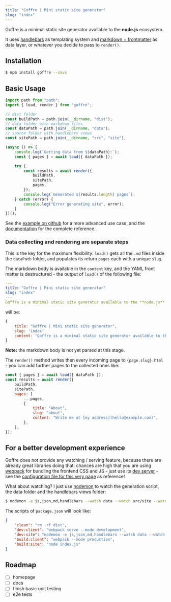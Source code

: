 ```yaml
---
title: "Goffre | Mini static site generator"
slug: "index"
---
```


Goffre is a minimal static site generator available to the **node.js** ecosystem.

It uses [handlebars][handlebars] as templating system and [markdown + frontmatter][mdfront] as data layer, or whatever you decide to pass to `render()`.

## Installation

```bash
$ npm install goffre --save
```

## Basic Usage

```js
import path from "path";
import { load, render } from "goffre";

// dist folder
const buildPath = path.join(__dirname, "dist");
// data folder with markdown files
const dataPath = path.join(__dirname, "data");
// source folder with handlebars views
const sitePath = path.join(__dirname, "src", "site");

(async () => {
    console.log(`Getting data from ${dataPath}:`);
    const { pages } = await load({ dataPath });

    try {
        const results = await render({
            buildPath,
            sitePath,
            pages,
        });
        console.log(`Generated ${results.length} pages`);
    } catch (error) {
        console.log("Error generating site", error);
    }
})();
```

See the [example on github][example] for a more advanced use case, and the [documentation](/docs) for the complete reference.

### Data collecting and rendering are separate steps

This is the key for the maximum flexibility: `load()` gets all the `.md` files inside the `dataPath` folder, and populates its return `pages` each with a unique `slug`.

The markdown body is available in the `content` key, and the YAML front matter is destructured - the output of `load()` of the following file:

```yaml
---
title: "Goffre | Mini static site generator"
slug: "index"
---
Goffre is a minimal static site generator available to the **node.js** ecosystem.
```

will be:

```js
{
    title: "Goffre | Mini static site generator",
    slug: 'index'
    content: "Goffre is a minimal static site generator available to the **node.js** ecosystem."
}
```

**Note:** the markdown body is not yet parsed at this stage.

The `render()` method writes then every incoming page to `{page.slug}.html` - you can add further pages to the collected ones like:

```js
const { pages } = await load({ dataPath });
const results = await render({
    buildPath,
    sitePath,
    pages: [
        ...pages,
        {
            title: "About",
            slug: "about",
            content: "Write me at [my address](hello@example.com)",
        },
    ],
});
```

## For a better development experience

Goffre does not provide any watching / serving feature, because there are already great libraries doing that: chances are high that you are using [webpack][webpack] for bundling the frontend CSS and JS - just use its [dev server][webpack-dev-server] - see the [configuration file for this very page][webpack-config] as reference!

What about watching? I just use [nodemon][nodemon] to watch the generation script, the data folder and the handlebars views folder:

```bash
$ nodemon -e js,json,md,handlebars --watch data --watch src/site --watch index.js
```

The scripts of `package.json` will look like:

```json
{
    "clean": "rm -rf dist",
    "dev:client": "webpack serve --mode development",
    "dev:site": "nodemon -e js,json,md,handlebars --watch data --watch src/site --watch index.js",
    "build:client": "webpack --mode production",
    "build:site": "node index.js"
}
```

## Roadmap

-   [ ] homepage
-   [ ] docs
-   [ ] finish basic unit testing
-   [ ] e2e tests

[handlebars]: https://handlebarsjs.com/
[express-handlebars]: https://www.npmjs.com/package/express-handlebars
[mdfront]: https://www.google.com/search?q=markdown+frontmatter
[webpack]: https://webpack.js.org/
[webpack-dev-server]: https://webpack.js.org/configuration/dev-server/
[nodemon]: https://www.npmjs.com/package/nodemon
[example]: https://github.com/moonwave99/goffre/tree/main/example
[webpack-config]: https://github.com/moonwave99/goffre/blob/main/homepage/webpack.config.cjs
